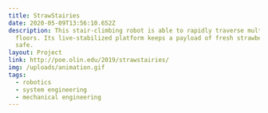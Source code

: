 ```yaml
---
title: StrawStairies
date: 2020-05-09T13:56:10.652Z
description: This stair-climbing robot is able to rapidly traverse multiple
  floors. Its live-stabilized platform keeps a payload of fresh strawberries
  safe.
layout: Project
link: http://poe.olin.edu/2019/strawstairies/
img: /uploads/animation.gif
tags:
  - robotics
  - system engineering
  - mechanical engineering
---
```

